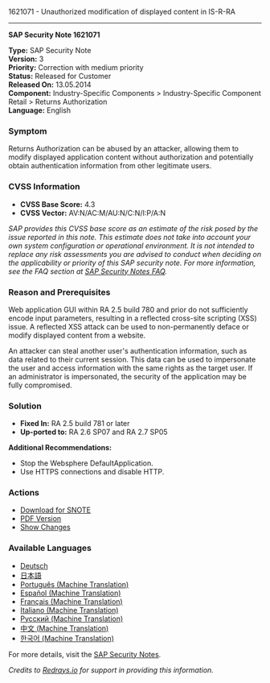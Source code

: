 1621071 - Unauthorized modification of displayed content in IS-R-RA

---

**SAP Security Note 1621071**

**Type:** SAP Security Note  
**Version:** 3  
**Priority:** Correction with medium priority  
**Status:** Released for Customer  
**Released On:** 13.05.2014  
**Component:** Industry-Specific Components > Industry-Specific Component Retail > Returns Authorization  
**Language:** English

### Symptom
Returns Authorization can be abused by an attacker, allowing them to modify displayed application content without authorization and potentially obtain authentication information from other legitimate users.

### CVSS Information
- **CVSS Base Score:** 4.3
- **CVSS Vector:** AV:N/AC:M/AU:N/C:N/I:P/A:N

*SAP provides this CVSS base score as an estimate of the risk posed by the issue reported in this note. This estimate does not take into account your own system configuration or operational environment. It is not intended to replace any risk assessments you are advised to conduct when deciding on the applicability or priority of this SAP security note. For more information, see the FAQ section at [SAP Security Notes FAQ](https://service.sap.com/securitynotes/).*

### Reason and Prerequisites
Web application GUI within RA 2.5 build 780 and prior do not sufficiently encode input parameters, resulting in a reflected cross-site scripting (XSS) issue. A reflected XSS attack can be used to non-permanently deface or modify displayed content from a website.

An attacker can steal another user's authentication information, such as data related to their current session. This data can be used to impersonate the user and access information with the same rights as the target user. If an administrator is impersonated, the security of the application may be fully compromised.

### Solution
- **Fixed In:** RA 2.5 build 781 or later
- **Up-ported to:** RA 2.6 SP07 and RA 2.7 SP05

**Additional Recommendations:**
- Stop the Websphere DefaultApplication.
- Use HTTPS connections and disable HTTP.

### Actions
- [Download for SNOTE](https://notesdownloads.sap.com/note/0040000017293052017)
- [PDF Version](https://userapps.support.sap.com/sap/support/sfm/notes/print/0001621071?language=en-US&token=A15AE71D7344A6B46427443A9FBFD13C)
- [Show Changes](https://me.sap.com/notesLatestChanges/0001621071/E/diff)

### Available Languages
- [Deutsch](https://me.sap.com/notes/0001621071/D)
- [日本語](https://me.sap.com/notes/0001621071/J)
- [Português (Machine Translation)](https://me.sap.com/notes/0001621071/P)
- [Español (Machine Translation)](https://me.sap.com/notes/0001621071/S)
- [Français (Machine Translation)](https://me.sap.com/notes/0001621071/F)
- [Italiano (Machine Translation)](https://me.sap.com/notes/0001621071/I)
- [Русский (Machine Translation)](https://me.sap.com/notes/0001621071/R)
- [中文 (Machine Translation)](https://me.sap.com/notes/0001621071/1)
- [한국어 (Machine Translation)](https://me.sap.com/notes/0001621071/3)

For more details, visit the [SAP Security Notes](https://me.sap.com/notes/1621071).

*Credits to [Redrays.io](https://redrays.io) for support in providing this information.*